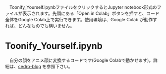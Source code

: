 　Toonify_Yourself.ipynbファイルをクリックするとJupyter notebook形式のファイルが表示されます。先頭にある「Open in Colab」ボタンを押すと、コード全体をGoogle Colab上で実行できます。使用環境は、Google Colab が動作すれば、どんなものでも構いません。

# Toonify_Yourself.ipynb
　自分の顔をアニメ顔に変換するコードです(Google Colabで動かせます)。詳細は、[cedro-blog](http://cedro3.com/ai/toonify-yourself/) を参照下さい。
